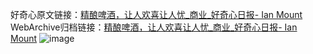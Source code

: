 好奇心原文链接：[精酿啤酒，让人欢喜让人忧_商业_好奇心日报- Ian Mount](https://www.qdaily.com/articles/5983.html)
WebArchive归档链接：[精酿啤酒，让人欢喜让人忧_商业_好奇心日报- Ian Mount](http://web.archive.org/web/20190623165716/https://www.qdaily.com/articles/5983.html)
![image](http://ww3.sinaimg.cn/large/007d5XDply1g3w9d23ne3j30u05ede81)